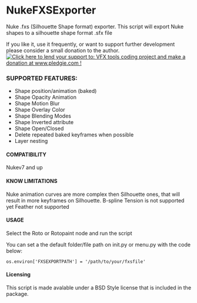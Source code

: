 NukeFXSExporter
===============
Nuke .fxs (Silhouette Shape format) exporter.
This script will export Nuke shapes to a silhouette shape format .sfx file

If you like it, use it frequently, or want to support further development please consider a small donation to the author.   
<a href='http://www.pledgie.com/campaigns/21123'><img alt='Click here to lend your support to: VFX tools coding project and make a donation at www.pledgie.com !' src='http://www.pledgie.com/campaigns/21123.png?skin_name=chrome' border='0' /></a>

### SUPPORTED FEATURES: ###

* Shape position/animation (baked)
* Shape Opacity Animation
* Shape Motion Blur
* Shape Overlay Color
* Shape Blending Modes
* Shape Inverted attribute
* Shape Open/Closed
* Delete repeated baked keyframes when possible
* Layer nesting


#### COMPATIBILITY ####

Nukev7 and up

#### KNOW LIMITATIONS ####

Nuke animation curves are more complex then Silhouette ones, that will result in more keyframes on Silhouette.
B-spline Tension is not supported yet
Feather not supported

#### USAGE ####

Select the Roto or Rotopaint node and run the script

You can set a the default folder/file path on init.py or menu.py with the code below:   

    os.environ['FXSEXPORTPATH'] = '/path/to/your/fxsfile'

#### Licensing ####

This script is made avalable under a BSD Style license that is included in the package.
